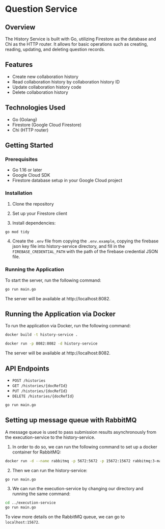 # Question Service

## Overview

The History Service is built with Go, utilizing Firestore as the database and Chi as the HTTP router. It allows for basic operations such as creating, reading, updating, and deleting question records.

## Features

- Create new collaboration history
- Read collaboration history by collaboration history ID
- Update collaboration history code
- Delete collaboration history

## Technologies Used

- Go (Golang)
- Firestore (Google Cloud Firestore)
- Chi (HTTP router)

## Getting Started

### Prerequisites

- Go 1.16 or later
- Google Cloud SDK
- Firestore database setup in your Google Cloud project

### Installation

1. Clone the repository

2. Set up your Firestore client

3. Install dependencies:

```bash
go mod tidy
```

4. Create the `.env` file from copying the `.env.example`, copying the firebase json key file into history-service directory, and fill in the `FIREBASE_CREDENTIAL_PATH` with the path of the firebase credential JSON file.

### Running the Application

To start the server, run the following command:

```bash
go run main.go
```

The server will be available at http://localhost:8082.

## Running the Application via Docker

To run the application via Docker, run the following command:

```bash
docker build -t history-service .
```

```bash
docker run -p 8082:8082 -d history-service
```

The server will be available at http://localhost:8082.

## API Endpoints

- `POST /histories`
- `GET /histories/{docRefId}`
- `PUT /histories/{docRefId}`
- `DELETE /histories/{docRefId}`

```bash
go run main.go
```

## Setting up message queue with RabbitMQ

A message queue is used to pass submission results asynchronously from the execution-service to the history-service.

1. In order to do so, we can run the following command to set up a docker container for RabbitMQ:

```bash
docker run -d --name rabbitmq -p 5672:5672 -p 15672:15672 rabbitmq:3-management
```

2. Then we can run the history-service:

```bash
go run main.go
```

3. We can run the execution-service by changing our directory and running the same command:

```bash
cd ../execution-service
go run main.go
```

To view more details on the RabbitMQ queue, we can go to `localhost:15672`.
